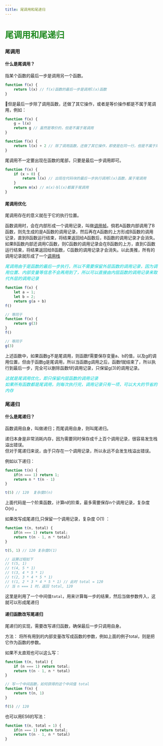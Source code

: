 ```yaml
---
title: 尾调用和尾递归
---
```


# <font color="#228B22">尾调用和尾递归</font>

### 尾调用 

#### 什么是尾调用？  

指某个函数的最后一步是调用另一个函数。

```js
function f(x) {
    return l(x) // f(x)函数的最后一步是调用l(x)函数
}  
```  
但是最后一步除了调用函数，还做了其它操作，或者是等价操作都是不属于尾调用，例如：  

```js
function f(x) {
    g = l(x)
    return g // 虽然是等价的，但是不属于尾调用
}  

function f(x) {
    return l(x) + 2 // 除了调用函数，还做了其它操作，即使是在同一行，但是不属于尾调用
}
```  
尾调用不一定要出现在函数的尾部，只要是最后一步调用即可。  

```js
function f(x) {
    if (x > 0) {
        return l(x) // 出现在代码块的最后一步执行调用l(x)函数，属于尾调用
    }
    return m(x) // m(x)与l(x)都属于尾调用
}  
```  

#### 尾调用优化  

尾调用存在的意义就在于它的执行位置。  

函数调用时，会在内部形成一个调用记录，叫做[调用帧](http://blog.yaliixxg.top/FrontEnd/callStack.html)。倘若A函数内部调用了B函数，则先生成的是A函数的调用记录，然后再在A函数的上方形成B函数的调用记录，直到B函数运行结束，将结果返回给A函数后，B函数的调用记录才会消失。如果B函数内部还调用C函数，则C函数的调用记录会在B函数的上方，直到C函数运行结束，将结果返回给B函数，C函数的调用记录才会消失。以此类推，所有的调用记录就形成了一个[调用栈](http://blog.yaliixxg.top/FrontEnd/callStack.html)  

<font color="#00CED1">*尾调用由于是函数的最后一步执行，所以不需要保留外层函数的调用记录，因为调用位置、内部变量等信息不会再用到了，所以可以直接由内层函数的调用记录来取代外层的调用记录*  </font>

```js
function f(x) {
    let a = 1;
    let b = 2;
    return g(a + b) 
f()  

// 等同于  
function f(x) {
    return g(3) 
}
f()  

// 等同于  
g(3) 
```  
上述函数中，如果函数g不是尾调用，则函数f需要保存变量a、b的值，以及g的调用位置，但由于函数g是尾调用，所以当函数g调用之后，函数f就结束了，所以执行到最后一步，完全可以删除函数f的调用记录，只保留g(3)的调用记录。  

<font color="#00CED1">*这就是尾调用优化，即只保留内层函数的调用记录  
如果所有函数都是尾调用，则每次执行完，调用记录只有一项，可以大大的节省的内存*</font>  

### 尾递归  

#### 什么是尾递归？  

函数调用自身，叫做递归；而尾调用自身，则叫尾递归。  

递归本身是非常消耗内存，因为需要同时保存成千上百个调用记录，很容易发生栈溢出错误。  
但对于尾递归来说，由于只存在一个调用记录，所以永远不会发生栈溢出错误。  

例如以下递归：  

```js
function t(n) {
    if(n === 1) return 1;
    return n * t(n - 1)
}  

t(5) // 120  复杂度O(n)
```   
上面代码是一个阶乘函数，计算n的阶乘，最多需要保存n个调用记录，复杂度 O(n) 。  

如果改写成尾递归,只保留一个调用记录，复杂度 O(1) ：  

```js  
function t(n, total) {
    if(n === 1) return total;
    return t(n - 1, n * total)
}

t(5, 1) // 120 复杂度O(1)  

// 运算过程如下  
// t(5, 1)  
// t(4, 5 * 1)  
// t(3, 4 * 5 * 1)
// t(2, 3 * 4 * 5 * 1)  
// t(1, 2 * 3 * 4 * 5 * 1) // 此时 total = 120  
// 当 n === 1 时，返回 total, 120
```    
这里是利用了一个中间值`total`，用来计算每一步的结果，然后当做参数传入，这就可以形成尾递归  

#### 递归函数改写尾递归    

尾递归的实现，需要改写递归函数，确保最后一步只调用自身。   

方法： 将所有用到的内部变量改写成函数的参数，例如上面的例子total，则是把它作为函数的参数。  

如果不太直观也可以这么写：  

```js
function t(n, total) {
    if (n === 1) return total;
    return t(n - 1, n * total)
}

// 写一个中间函数，如何获得的这个中间值 total
function f(n) {
    return t(n, 1)
}

f(5) // 120
``` 

也可以用ES6的写法：
```js
function t(n, total = 1) {
    if(n === 1) return total;
    return t(n - 1, n * total)
}
```
